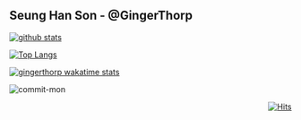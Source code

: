 ## Seung Han Son - @GingerThorp

[![github stats](https://github-readme-stats.vercel.app/api?username=gingerthorp&show_icons=true&title_color=ffffff&icon_color=ffffff&text_color=ffffff&hide_border=true&count_private=true&bg_color=30,355C7D,6C5B7B,C06C84)](https://github.com/anuraghazra/github-readme-stats)

[![Top Langs](https://github-readme-stats.vercel.app/api/top-langs/?username=gingerthorp&layout=default&title_color=ffffff&icon_color=ffffff&text_color=ffffff&hide_border=true&count_private=true&bg_color=30,355C7D,6C5B7B,C06C84)](https://github.com/anuraghazra/github-readme-stats)

[![gingerthorp wakatime stats](https://github-readme-stats.vercel.app/api/wakatime?username=gingerthorp&show_icons=true&title_color=4C9BE0&icon_color=ffffff&text_color=ffffff&hide_border=true&count_private=true&bg_color=30,355C7D,6C5B7B,C06C84&v=2)](https://github.com/anuraghazra/github-readme-stats)


<div>

![commit-mon](http://15.164.170.96:5000/api/v1/commit-mon?username=gingerthorp)

</div>

<div align=right>

[![Hits](https://hits.seeyoufarm.com/api/count/incr/badge.svg?url=https%3A%2F%2Fgithub.com%2Fgingerthorp%2Fgingerthorp&count_bg=%2379C83D&title_bg=%23555555&icon=&icon_color=%23E7E7E7&title=hits&edge_flat=false)](https://hits.seeyoufarm.com)

</div>
